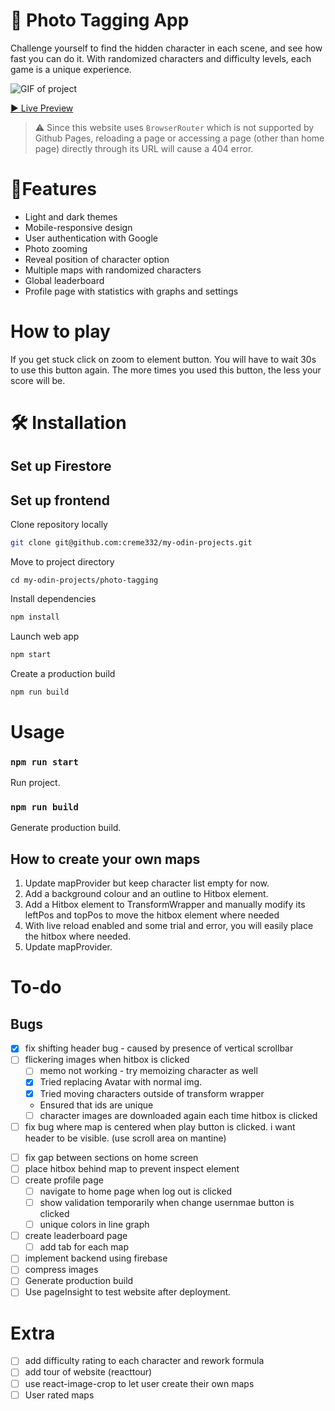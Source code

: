 # 📸 Photo Tagging App

Challenge yourself to find the hidden character in each scene, and see how fast you can do it. With randomized characters and difficulty levels, each game is a unique experience.

![GIF of project](xxx.png)

[▶ Live Preview](https://creme332.github.io/my-odin-projects/photo-tagging/build)

> ⚠ Since this website uses `BrowserRouter` which is not supported by Github Pages, reloading a page or accessing a page (other than home page) directly  through its URL will cause a 404 error.

# 🚀Features
* Light and dark themes
* Mobile-responsive design
* User authentication with Google
* Photo zooming
* Reveal position of character option
* Multiple maps with randomized characters
* Global leaderboard
* Profile page with statistics with graphs and settings
# How to play

If you get stuck click on zoom to element button. You will have to wait 30s to use this button again. The more times you used this button, 
the less your score will be.

# 🛠 Installation

## Set up Firestore

## Set up frontend

Clone repository locally

```bash
git clone git@github.com:creme332/my-odin-projects.git
```

Move to project directory

```
cd my-odin-projects/photo-tagging
```

Install dependencies

```bash
npm install
```

Launch web app  

```bash
npm start
```

Create a production build

```bash
npm run build
```

# Usage

### `npm run start`

Run project.

### `npm run build`

Generate production build.

## How to create your own maps

1. Update mapProvider but keep character list empty for now.
2. Add a background colour and an outline to Hitbox element.
3. Add a Hitbox element to TransformWrapper and manually modify its leftPos and topPos to move the hitbox element where needed
4. With live reload enabled and some trial and error, you will easily place the hitbox where needed. 
5. Update mapProvider.
# To-do

## Bugs

  + [x] fix shifting header bug - caused by presence of vertical scrollbar
  + [ ] flickering images when hitbox is clicked
    - [ ] memo not working - try memoizing character as well
    - [X] Tried replacing Avatar with normal img.
    - [X] Tried moving characters outside of transform wrapper
    - Ensured that ids are unique
    - [ ] character images are downloaded again each time hitbox is clicked
  + [ ] fix bug where map is centered when play button is clicked. i want header to be visible. (use scroll area on mantine)

* [ ] fix gap between sections on home screen
* [ ] place hitbox behind map to prevent inspect element
* [ ] create profile page
  + [ ] navigate to home page when log out is clicked
  + [ ] show validation temporarily when change usernmae button is clicked
  + [ ] unique colors in line graph
* [ ] create leaderboard page
  + [ ] add tab for each map
* [ ] implement backend using firebase
* [ ] compress images
* [ ] Generate production build
* [ ] Use pageInsight to test website after deployment.
# Extra 
* [ ] add difficulty rating to each character and rework formula
* [ ] add tour of website (reacttour)
* [ ] use react-image-crop to let user create their own maps
* [ ] User rated maps
